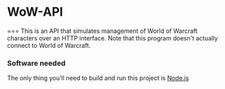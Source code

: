 # WoW-API
===
This is an API that simulates management of World of Warcraft characters over an HTTP interface. Note that this program doesn't actually connect to World of Warcraft.

### Software needed
The only thing you'll need to build and run this project is [Node.js](https://nodejs.org/)

